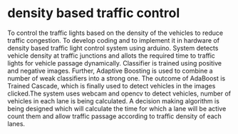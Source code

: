 # density based traffic control 
To control the traffic lights based on the density of the vehicles to reduce traffic congestion. To develop coding and to implement it in hardware of density based traffic light control system using arduino. System detects vehicle density at traffic junctions and allots the required time to traffic lights for vehicle passage dynamically. Classifier is trained using positive and negative images. Further, Adaptive Boosting is used to combine a number of weak classifiers into a strong one. The outcome of AdaBoost is Trained Cascade, which is finally used to detect vehicles in the images clicked.The system uses webcam and opencv to detect vehicles, number of vehicles in each lane is being calculated. A decision making algorithm is being designed which will calculate the time for which a lane will be active count them and allow traffic passage according to traffic density of each lanes.
